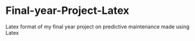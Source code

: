 # Final-year-Project-Latex
Latex format of my final year project on predictive maintenance made using Latex
